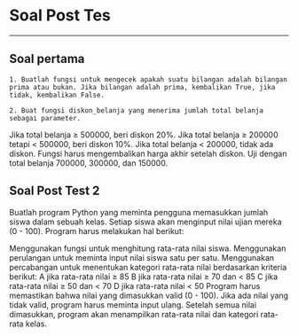 # Soal Post Tes  
---
## Soal pertama 
    1. Buatlah fungsi untuk mengecek apakah suatu bilangan adalah bilangan prima atau bukan. Jika bilangan adalah prima, kembalikan True, jika tidak, kembalikan False.

    2. Buat fungsi diskon_belanja yang menerima jumlah total belanja sebagai parameter.
Jika total belanja ≥ 500000, beri diskon 20%.
Jika total belanja ≥ 200000 tetapi < 500000, beri diskon 10%.
Jika total belanja < 200000, tidak ada diskon.
Fungsi harus mengembalikan harga akhir setelah diskon.
Uji dengan total belanja 700000, 300000, dan 150000.

## Soal Post Test 2
Buatlah program Python yang meminta pengguna memasukkan jumlah siswa dalam sebuah kelas. Setiap siswa akan menginput nilai ujian mereka (0 - 100). Program harus melakukan hal berikut:

Menggunakan fungsi untuk menghitung rata-rata nilai siswa.
Menggunakan perulangan untuk meminta input nilai siswa satu per satu.
Menggunakan percabangan untuk menentukan kategori rata-rata nilai berdasarkan kriteria berikut:
A jika rata-rata nilai ≥ 85
B jika rata-rata nilai ≥ 70 dan < 85
C jika rata-rata nilai ≥ 50 dan < 70
D jika rata-rata nilai < 50
Program harus memastikan bahwa nilai yang dimasukkan valid (0 - 100). Jika ada nilai yang tidak valid, program harus meminta input ulang.
Setelah semua nilai dimasukkan, program akan menampilkan rata-rata nilai dan kategori rata-rata kelas.
